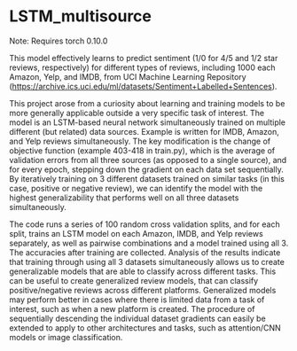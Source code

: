 # LSTM_multisource
Note: Requires torch 0.10.0


This model effectively learns to predict sentiment (1/0 for 4/5 and 1/2 star reviews, respectively) for different types of reviews, including 1000 each Amazon, Yelp, and IMDB, from UCI Machine Learning Repository (https://archive.ics.uci.edu/ml/datasets/Sentiment+Labelled+Sentences). 

This project arose from a curiosity about learning and training models to be more generally applicable outside a very specific task of interest. The model is an LSTM-based neural network simultaneously trained on multiple different (but related) data sources. Example is written for IMDB, Amazon, and Yelp reviews simultaneously. The key modification is the change of objective function (example 403-418 in train.py), which is the average of validation errors from all three sources (as opposed to a single source), and for every epoch, stepping down the gradient on each data set sequentially. By iteratively training on 3 different datasets trained on similar tasks (in this case, positive or negative review), we can identify the model with the highest generalizability that performs well on all three datasets simultaneously. 


The code runs a series of 100 random cross validation splits, and for each split, trains an LSTM model on each Amazon, IMDB, and Yelp reviews separately, as well as pairwise combinations and a model trained using all 3. The accuracies after training are collected. Analysis of the results indicate that training through using all 3 datasets simultaneously allows us to create generalizable models that are able to classify across different tasks. This can be useful to create generalized review models, that can classify positive/negative reviews across different platforms. Generalized models may perform better in cases where there is limited data from a task of interest, such as when a new platform is created. The procedure of sequentially descending the individual dataset gradients can easily be extended to apply to other architectures and tasks, such as attention/CNN models or image classification.
